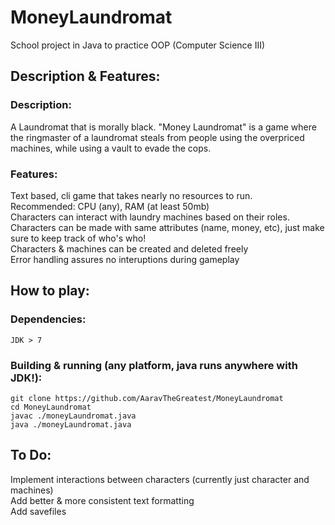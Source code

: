 # MoneyLaundromat  
School project in Java to practice OOP (Computer Science III)  
  
## Description & Features:  
### Description:  
  A Laundromat that is morally black. "Money Laundromat" is a game where the ringmaster of a laundromat steals from people using the overpriced machines, while using a vault to evade the cops.  
  
### Features:  
  Text based, cli game that takes nearly no resources to run.  
  Recommended: CPU (any), RAM (at least 50mb)  
  Characters can interact with laundry machines based on their roles.  
  Characters can be made with same attributes (name, money, etc), just make sure to keep track of who's who!  
  Characters & machines can be created and deleted freely  
  Error handling assures no interuptions during gameplay  
  
## How to play:  
  ### Dependencies:  
    JDK > 7  
  ### Building & running (any platform, java runs anywhere with JDK!):  
    git clone https://github.com/AaravTheGreatest/MoneyLaundromat  
    cd MoneyLaundromat  
    javac ./moneyLaundromat.java  
    java ./moneyLaundromat.java  
 
## To Do:  
  Implement interactions between characters (currently just character and machines)  
  Add better & more consistent text formatting  
  Add savefiles  
